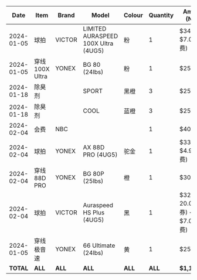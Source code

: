 
| Date       | Item            | Brand   | Model                               | Colour  | Quantity | Amount (NZD)                          | Amount (CNY) |
| ---------- | --------------- | ------- | ----------------------------------- | ------- | -------- | ------------------------------------- | ------------ |
| 2024-01-05 | 球拍            | VICTOR  | LIMITED AURASPEED 100X Ultra (4UG5) | 粉      | 1        | $349.00 + $7.00 (运费)                |              |
| 2024-01-05 | 穿线 100X Ultra | YONEX   | BG 80 (24lbs)                       | 粉      | 1        | $25.00                                |              |
| 2024-01-18 | 除臭剂          |         | SPORT                               | 黑橙    | 3        | $25.47                                |              |
| 2024-01-18 | 除臭剂          |         | COOL                                | 蓝橙    | 3        | $25.47                                |              |
| 2024-02-04 | 会费            | NBC     |                                     |         | 1        | $40                                   |              |
| 2024-02-04 | 球拍            | YONEX   | AX 88D PRO (4UG5)                   | 驼金    | 1        | $334.99 + $4.90 (运费)                |              |
| 2024-02-04 | 穿线 88D PRO    | YONEX   | BG 80P (25lbs)                      | 橙      | 1        | $30.00                                |              |
| 2024-02-04 | 球拍            | VICTOR  | Auraspeed HS Plus (4UG5)            | 黑      | 1        | $329.00 - 20.00 (礼券) + $7.00 (运费) |              |
| 2024-01-05 | 穿线 极音速     | YONEX   | 66 Ultimate (24lbs)                 | 黄      | 1        | $25.00                                |              |
| **TOTAL**  | **ALL**         | **ALL** | **ALL**                             | **ALL** | **ALL**  | **$1,182.83**                         | **¥0.00**    |

